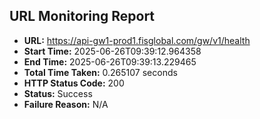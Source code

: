 ## URL Monitoring Report

- **URL:** https://api-gw1-prod1.fisglobal.com/gw/v1/health
- **Start Time:** 2025-06-26T09:39:12.964358
- **End Time:** 2025-06-26T09:39:13.229465
- **Total Time Taken:** 0.265107 seconds
- **HTTP Status Code:** 200
- **Status:** Success
- **Failure Reason:** N/A
